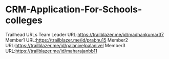 # CRM-Application-For-Schools-colleges
Trailhead URLs
Team Leader URL:https://trailblazer.me/id/madhankumar37
Member1 URL:https://trailblazer.me/id/prabhu15
Member2 URL:https://trailblazer.me/id/palanivelpalanivel
Member3 URL:https://trailblazer.me/id/maharajanbb11
